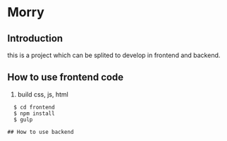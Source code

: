 # Morry 

## Introduction
this is a project which can be splited to develop in frontend and backend. 

## How to use frontend code
1. build css, js, html
```
  $ cd frontend 
  $ npm install
  $ gulp 

## How to use backend
```
